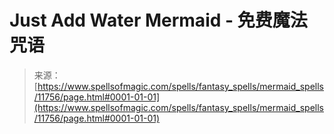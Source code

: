 <!--yml

category: 未分类

date: 2024-06-12 18:49:11

-->

# Just Add Water Mermaid - 免费魔法咒语

> 来源：[https://www.spellsofmagic.com/spells/fantasy_spells/mermaid_spells/11756/page.html#0001-01-01](https://www.spellsofmagic.com/spells/fantasy_spells/mermaid_spells/11756/page.html#0001-01-01)
